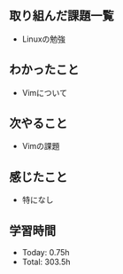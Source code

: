 ## 取り組んだ課題一覧
- Linuxの勉強
## わかったこと
- Vimについて
## 次やること
- Vimの課題
## 感じたこと
- 特になし
## 学習時間
- Today: 0.75h
- Total: 303.5h
